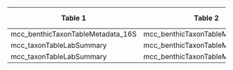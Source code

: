 |Table 1|Table 2|Join by field(s)|
|------------------------|------------------------|-------------------------------|
mcc\_benthicTaxonTableMetadata\_16S|mcc\_benthicTaxonTableMetadata\_ITS|dnaSampleID
mcc_taxonTableLabSummary|mcc\_benthicTaxonTableMetadata\_16S|testMethod
mcc_taxonTableLabSummary|mcc\_benthicTaxonTableMetadata\_ITS|testMethod
